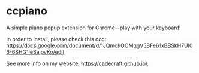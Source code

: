 # ccpiano
A simple piano popup extension for Chrome--play with your keyboard!

In order to install, please check this doc: https://docs.google.com/document/d/1JQmokOOMqgV5BFe61xBBSkH7UI06-6SHG1IeSalpvKo/edit

See more info on my website, https://cadecraft.github.io/.
